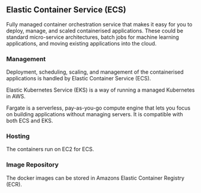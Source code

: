## Elastic Container Service (ECS)

Fully managed container orchestration service that makes it easy for you to deploy, manage, and scaled containerised applications. These could be standard micro-service architectures, batch jobs for machine learning applications, and moving existing applications into the cloud.

### Management

Deployment, scheduling, scaling, and management of the containerised applications is handled by Elastic Container Service (ECS).

Elastic Kubernetes Service (EKS) is a way of running a managed Kubernetes in AWS.

Fargate is a serverless, pay-as-you-go compute engine that lets you focus on building applications without managing servers. It is compatible with both ECS and EKS.

### Hosting

The containers run on EC2 for ECS.

### Image Repository

The docker images can be stored in Amazons Elastic Container Registry (ECR).
